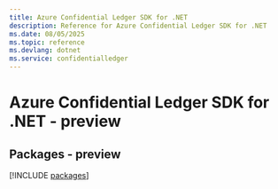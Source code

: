 ```yaml
---
title: Azure Confidential Ledger SDK for .NET
description: Reference for Azure Confidential Ledger SDK for .NET
ms.date: 08/05/2025
ms.topic: reference
ms.devlang: dotnet
ms.service: confidentialledger
---
```

# Azure Confidential Ledger SDK for .NET - preview
## Packages - preview
[!INCLUDE [packages](confidential-ledger-index.md)]